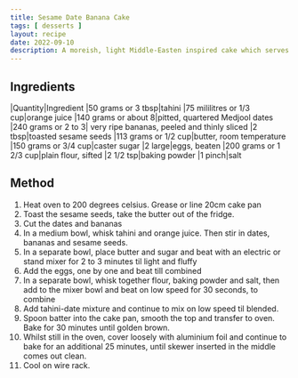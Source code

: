 ```yaml
---
title: Sesame Date Banana Cake
tags: [ desserts ]
layout: recipe
date: 2022-09-10
description: A moreish, light Middle-Easten inspired cake which serves 8-10.
---
```

## Ingredients

|Quantity|Ingredient
|50 grams or 3 tbsp|tahini
|75 mililitres or 1/3 cup|orange juice
|140 grams or about 8|pitted, quartered Medjool dates
|240 grams or 2 to 3| very ripe bananas, peeled and thinly sliced
|2 tbsp|toasted sesame seeds
|113 grams or 1/2 cup|butter, room temperature
|150 grams or 3/4 cup|caster sugar
|2 large|eggs, beaten
|200 grams or 1 2/3 cup|plain flour, sifted
|2 1/2 tsp|baking powder
|1 pinch|salt

## Method

1. Heat oven to 200 degrees celsius. Grease or line 20cm cake pan
2. Toast the sesame seeds, take the butter out of the fridge.
3. Cut the dates and bananas
4. In a medium bowl, whisk tahini and orange juice. Then stir in dates, bananas and sesame seeds.
5. In a separate bowl, place butter and sugar and beat with an electric or stand mixer for 2 to 3 minutes til light and fluffy
6. Add the eggs, one by one and beat till combined
7. In a separate bowl, whisk together flour, baking powder and salt, then add to the mixer bowl and beat on low speed for 30 seconds, to combine
8. Add tahini-date mixture and continue to mix on low speed til blended.
9. Spoon batter into the cake pan, smooth the top and transfer to oven. Bake for 30 minutes until golden brown. 
10. Whilst still in the oven, cover loosely with aluminium foil and continue to bake for an additional 25 minutes, until skewer inserted in the middle comes out clean.
11. Cool on wire rack. 